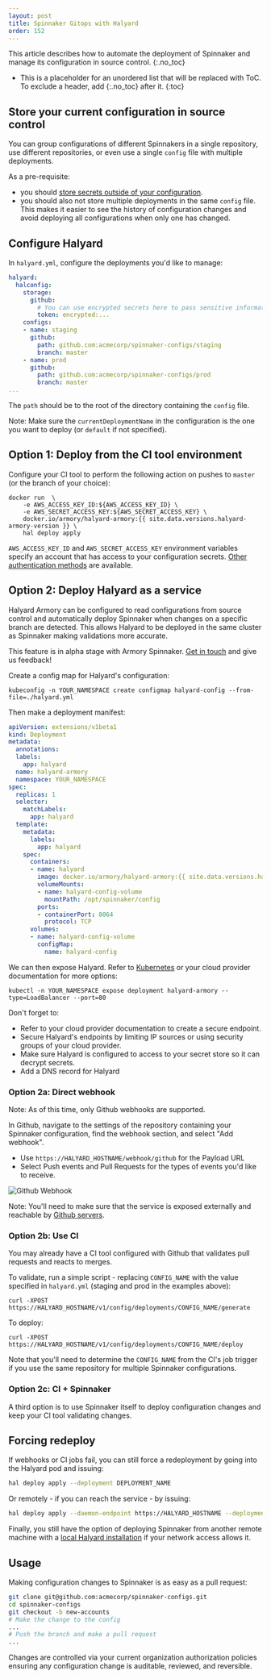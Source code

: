 ```yaml
---
layout: post
title: Spinnaker Gitops with Halyard
order: 152
---
```

This article describes how to automate the deployment of Spinnaker and manage its configuration in source control.
{:.no_toc}
* This is a placeholder for an unordered list that will be replaced with ToC. To exclude a header, add {:.no_toc} after it.
{:toc}

## Store your current configuration in source control
You can group configurations of different Spinnakers in a single repository, use different repositories, or even use a single `config` file with multiple deployments.

As a pre-requisite:
- you should [store secrets outside of your configuration](../secrets-s3).
- you should also not store multiple deployments in the same `config` file. This makes it easier to see the history of configuration changes and avoid deploying all configurations when only one has changed.

## Configure Halyard
In `halyard.yml`, configure the deployments you'd like to manage:

```yaml
halyard:
  halconfig:
    storage:
      github:
        # You can use encrypted secrets here to pass sensitive information
        token: encrypted:...
    configs:
    - name: staging
      github:
        path: github.com:acmecorp/spinnaker-configs/staging
        branch: master
    - name: prod
      github:
        path: github.com:acmecorp/spinnaker-configs/prod
        branch: master
...
```

The `path` should be to the root of the directory containing the `config` file.


Note: Make sure the `currentDeploymentName` in the configuration is the one you want to deploy (or `default` if not specified).

## Option 1: Deploy from the CI tool environment

Configure your CI tool to perform the following action on pushes to `master` (or the branch of your choice):

```
docker run  \
    -e AWS_ACCESS_KEY_ID:${AWS_ACCESS_KEY_ID} \
    -e AWS_SECRET_ACCESS_KEY:${AWS_SECRET_ACCESS_KEY} \
    docker.io/armory/halyard-armory:{{ site.data.versions.halyard-armory-version }} \
    hal deploy apply
```

`AWS_ACCESS_KEY_ID` and `AWS_SECRET_ACCESS_KEY` environment variables specify an account that has access to your configuration secrets. [Other authentication methods](https://docs.aws.amazon.com/sdk-for-java/v1/developer-guide/credentials.html) are available.


## Option 2: Deploy Halyard as a service
Halyard Armory can be configured to read configurations from source control and automatically deploy Spinnaker when changes on a specific branch are detected. This allows Halyard to be deployed in the same cluster as Spinnaker making validations more accurate.


<div class="alpha-warning">
  This feature is in alpha stage with Armory Spinnaker. <a href="https://www.armory.io/contact">Get in touch</a> and give us feedback!
</div>


Create a config map for Halyard's configuration:
```
kubeconfig -n YOUR_NAMESPACE create configmap halyard-config --from-file=./halyard.yml
```

Then make a deployment manifest:
```yaml
apiVersion: extensions/v1beta1
kind: Deployment
metadata:
  annotations:
  labels:
    app: halyard
  name: halyard-armory
  namespace: YOUR_NAMESPACE
spec:
  replicas: 1
  selector:
    matchLabels:
      app: halyard
  template:
    metadata:
      labels:
        app: halyard
    spec:
      containers:
      - name: halyard
        image: docker.io/armory/halyard-armory:{{ site.data.versions.halyard-armory-version }}
        volumeMounts:
        - name: halyard-config-volume
          mountPath: /opt/spinnaker/config
        ports:
        - containerPort: 8064
          protocol: TCP
      volumes:
      - name: halyard-config-volume
        configMap:
          name: halyard-config
```

We can then expose Halyard. Refer to [Kubernetes](https://kubernetes.io/docs/reference/generated/kubectl/kubectl-commands#expose) or your cloud provider documentation for more options:
```
kubectl -n YOUR_NAMESPACE expose deployment halyard-armory --type=LoadBalancer --port=80
```

Don't forget to:
- Refer to your cloud provider documentation to create a secure endpoint.
- Secure Halyard's endpoints by limiting IP sources or using security groups of your cloud provider.
- Make sure Halyard is configured to access to your secret store so it can decrypt secrets.
- Add a DNS record for Halyard

### Option 2a: Direct webhook
Note: As of this time, only Github webhooks are supported.

In Github, navigate to the settings of the repository containing your Spinnaker configuration, find the webhook section, and select "Add webhook".
- Use `https://HALYARD_HOSTNAME/webhook/github` for the Payload URL
- Select Push events and Pull Requests for the types of events you'd like to receive.

![Github Webhook](/assets/images/halyard-webhook-github.png)

Note: You'll need to make sure that the service is exposed externally and reachable by [Github servers](https://help.github.com/en/articles/about-githubs-ip-addresses).

### Option 2b: Use CI
You may already have a CI tool configured with Github that validates pull requests and reacts to merges.

To validate, run a simple script - replacing `CONFIG_NAME` with the value specified in `halyard.yml` (staging and prod in the examples above):
```
curl -XPOST https://HALYARD_HOSTNAME/v1/config/deployments/CONFIG_NAME/generate
```

To deploy:
```
curl -XPOST https://HALYARD_HOSTNAME/v1/config/deployments/CONFIG_NAME/deploy
```

Note that you'll need to determine the `CONFIG_NAME` from the CI's job trigger if you use the same repository for multiple Spinnaker configurations.

### Option 2c: CI + Spinnaker
A third option is to use Spinnaker itself to deploy configuration changes and keep your CI tool validating changes.


## Forcing redeploy
If webhooks or CI jobs fail, you can still force a redeployment by going into the Halyard pod and issuing:
```bash
hal deploy apply --deployment DEPLOYMENT_NAME
```

Or remotely - if you can reach the service - by issuing:

```bash
hal deploy apply --daemon-endpoint https://HALYARD_HOSTNAME --deployment DEPLOYMENT_NAME
```

Finally, you still have the option of deploying Spinnaker from another remote machine with a [local Halyard installation](/spinnaker/install/#installation-1) if your network access allows it.

## Usage
Making configuration changes to Spinnaker is as easy as a pull request:

```bash
git clone git@github.com:acmecorp/spinnaker-configs.git
cd spinnaker-configs
git checkout -b new-accounts
# Make the change to the config
...
# Push the branch and make a pull request
...
```

Changes are controlled via your current organization authorization policies ensuring any configuration change is auditable, reviewed, and reversible.
